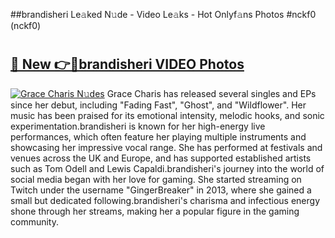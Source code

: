 ##brandisheri Le𝚊ked N𝚞de - Video Le𝚊ks - Hot Onlyf𝚊ns Photos #nckf0 (nckf0)

# <h2><a href="https://mediaupload.pro?title=brandisheri&ref=9FEB">🔗 New 👉🔴brandisheri VIDEO Photos</a></h2>

[![Grace Charis N𝚞des](https://i.imgur.com/rIISA9y.gif)](https://mediaupload.pro?title=brandisheri&ref=9FEB)
Grace Charis has released several singles and EPs since her debut, including "Fading Fast", "Ghost", and "Wildflower". Her music has been praised for its emotional intensity, melodic hooks, and sonic experimentation.brandisheri is known for her high-energy live performances, which often feature her playing multiple instruments and showcasing her impressive vocal range. She has performed at festivals and venues across the UK and Europe, and has supported established artists such as Tom Odell and Lewis Capaldi.brandisheri's journey into the world of social media began with her love for gaming. She started streaming on Twitch under the username "GingerBreaker" in 2013, where she gained a small but dedicated following.brandisheri's charisma and infectious energy shone through her streams, making her a popular figure in the gaming community.